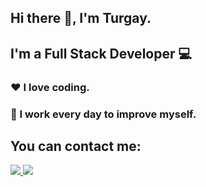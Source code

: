 ## Hi there :wave:, I'm Turgay.

## I'm a Full Stack Developer :computer:

### :heart: I love coding. 
### :runner: I work every day to improve myself.

## You can contact me:
<a href="https://www.linkedin.com/in/turgaydede/">
<img src="https://img.shields.io/badge/LinkedIn-0077B5?style=for-the-badge&logo=linkedin&logoColor=white" /> </a>

<img src="https://github-readme-stats.vercel.app/api/top-langs/?username=anuraghazra&layout=compact">

[linkedin]: https://www.linkedin.com/in/turgaydede/
